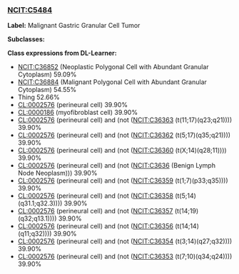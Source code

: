 
### [NCIT:C5484](http://purl.obolibrary.org/obo/NCIT_C5484)
**Label:** Malignant Gastric Granular Cell Tumor

**Subclasses:** 

**Class expressions from DL-Learner:**

- [NCIT:C36852](http://purl.obolibrary.org/obo/NCIT_C36852) (Neoplastic Polygonal Cell with Abundant Granular Cytoplasm) 59.09%
- [NCIT:C36884](http://purl.obolibrary.org/obo/NCIT_C36884) (Malignant Polygonal Cell with Abundant Granular Cytoplasm) 54.55%
- Thing 52.66%
- [CL:0002576](http://purl.obolibrary.org/obo/CL_0002576) (perineural cell) 39.90%
- [CL:0000186](http://purl.obolibrary.org/obo/CL_0000186) (myofibroblast cell) 39.90%
- [CL:0002576](http://purl.obolibrary.org/obo/CL_0002576) (perineural cell) and (not ([NCIT:C36363](http://purl.obolibrary.org/obo/NCIT_C36363) (t(11;17)(q23;q21)))) 39.90%
- [CL:0002576](http://purl.obolibrary.org/obo/CL_0002576) (perineural cell) and (not ([NCIT:C36362](http://purl.obolibrary.org/obo/NCIT_C36362) (t(5;17)(q35;q21)))) 39.90%
- [CL:0002576](http://purl.obolibrary.org/obo/CL_0002576) (perineural cell) and (not ([NCIT:C36360](http://purl.obolibrary.org/obo/NCIT_C36360) (t(X;14)(q28;11)))) 39.90%
- [CL:0002576](http://purl.obolibrary.org/obo/CL_0002576) (perineural cell) and (not ([NCIT:C3636](http://purl.obolibrary.org/obo/NCIT_C3636) (Benign Lymph Node Neoplasm))) 39.90%
- [CL:0002576](http://purl.obolibrary.org/obo/CL_0002576) (perineural cell) and (not ([NCIT:C36359](http://purl.obolibrary.org/obo/NCIT_C36359) (t(1;7)(p33;q35)))) 39.90%
- [CL:0002576](http://purl.obolibrary.org/obo/CL_0002576) (perineural cell) and (not ([NCIT:C36358](http://purl.obolibrary.org/obo/NCIT_C36358) (t(5;14)(q31.1;q32.3)))) 39.90%
- [CL:0002576](http://purl.obolibrary.org/obo/CL_0002576) (perineural cell) and (not ([NCIT:C36357](http://purl.obolibrary.org/obo/NCIT_C36357) (t(14;19)(q32;q13.1)))) 39.90%
- [CL:0002576](http://purl.obolibrary.org/obo/CL_0002576) (perineural cell) and (not ([NCIT:C36356](http://purl.obolibrary.org/obo/NCIT_C36356) (t(14;14)(q11;q32)))) 39.90%
- [CL:0002576](http://purl.obolibrary.org/obo/CL_0002576) (perineural cell) and (not ([NCIT:C36354](http://purl.obolibrary.org/obo/NCIT_C36354) (t(3;14)(q27;q32)))) 39.90%
- [CL:0002576](http://purl.obolibrary.org/obo/CL_0002576) (perineural cell) and (not ([NCIT:C36353](http://purl.obolibrary.org/obo/NCIT_C36353) (t(7;10)(q34;q24)))) 39.90%


